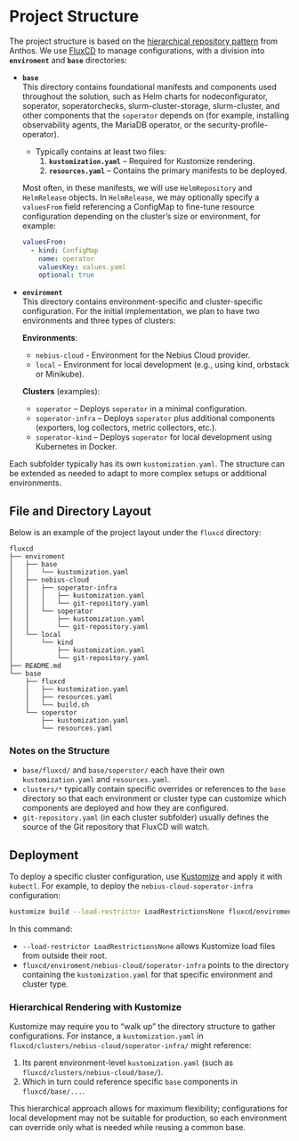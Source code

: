 # Project Structure

The project structure is based on the [hierarchical repository pattern](https://cloud.google.com/kubernetes-engine/enterprise/config-sync/docs/concepts/hierarchical-repo) from Anthos. We use [FluxCD](https://fluxcd.io/) to manage configurations, with a division into **`enviroment`** and **`base`** directories:

- **`base`**  
  This directory contains foundational manifests and components used throughout the solution, such as Helm charts for nodeconfigurator, soperator, soperatorchecks, slurm-cluster-storage, slurm-cluster, and other components that the `soperator` depends on (for example, installing observability agents, the MariaDB operator, or the security-profile-operator).  
  - Typically contains at least two files:
    1. **`kustomization.yaml`** – Required for Kustomize rendering.  
    2. **`resources.yaml`** – Contains the primary manifests to be deployed.  

  Most often, in these manifests, we will use `HelmRepository` and `HelmRelease` objects. In `HelmRelease`, we may optionally specify a `valuesFrom` field referencing a ConfigMap to fine-tune resource configuration depending on the cluster’s size or environment, for example:

  ```yaml
  valuesFrom:
    - kind: ConfigMap
      name: operator
      valuesKey: values.yaml
      optional: true
  ```

- **`enviroment`**  
  This directory contains environment-specific and cluster-specific configuration. For the initial implementation, we plan to have two environments and three types of clusters:

  **Environments**:
  - `nebius-cloud` - Environment for the Nebius Cloud provider.
  - `local` -  Environment for local development (e.g., using kind, orbstack or Minikube).

  **Clusters** (examples):
  - `soperator` – Deploys `soperator` in a minimal configuration.
  - `soperator-infra` – Deploys `soperator` plus additional components (exporters, log collectors, metric collectors, etc.).
  - `soperator-kind` – Deploys `soperator` for local development using Kubernetes in Docker.

Each subfolder typically has its own `kustomization.yaml`. The structure can be extended as needed to adapt to more complex setups or additional environments.

## File and Directory Layout

Below is an example of the project layout under the `fluxcd` directory:

```
fluxcd
├── enviroment
│   ├── base
│   │   └── kustomization.yaml
│   ├── nebius-cloud
│   │   ├── soperator-infra
│   │   │   ├── kustomization.yaml
│   │   │   └── git-repository.yaml
│   │   └── soperator
│   │       ├── kustomization.yaml
│   │       └── git-repository.yaml
│   └── local
│       └── kind
│           ├── kustomization.yaml
│           └── git-repository.yaml
├── README.md
└── base
    ├── fluxcd
    │   ├── kustomization.yaml
    │   ├── resources.yaml
    │   └── build.sh
    └── soperstor
        ├── kustomization.yaml
        └── resources.yaml
```

### Notes on the Structure

- `base/fluxcd/` and `base/soperstor/` each have their own `kustomization.yaml` and `resources.yaml`.  
- `clusters/*` typically contain specific overrides or references to the `base` directory so that each environment or cluster type can customize which components are deployed and how they are configured.  
- `git-repository.yaml` (in each cluster subfolder) usually defines the source of the Git repository that FluxCD will watch.

## Deployment

To deploy a specific cluster configuration, use [Kustomize](https://kustomize.io/) and apply it with `kubectl`. For example, to deploy the `nebius-cloud-soperator-infra` configuration:

```bash
kustomize build --load-restrictor LoadRestrictionsNone fluxcd/enviroment/nebius-cloud/soperator-infra/bootstrap | kubectl apply -f -
```

In this command:
- `--load-restrictor LoadRestrictionsNone` allows Kustomize load files from outside their root.
- `fluxcd/enviroment/nebius-cloud/soperator-infra` points to the directory containing the `kustomization.yaml` for that specific environment and cluster type.

### Hierarchical Rendering with Kustomize

Kustomize may require you to “walk up” the directory structure to gather configurations. For instance, a `kustomization.yaml` in `fluxcd/clusters/nebius-cloud/soperator-infra/` might reference:
1. Its parent environment-level `kustomization.yaml` (such as `fluxcd/clusters/nebius-cloud/base/`).
2. Which in turn could reference specific `base` components in `fluxcd/base/...`.

This hierarchical approach allows for maximum flexibility; configurations for local development may not be suitable for production, so each environment can override only what is needed while reusing a common base.

